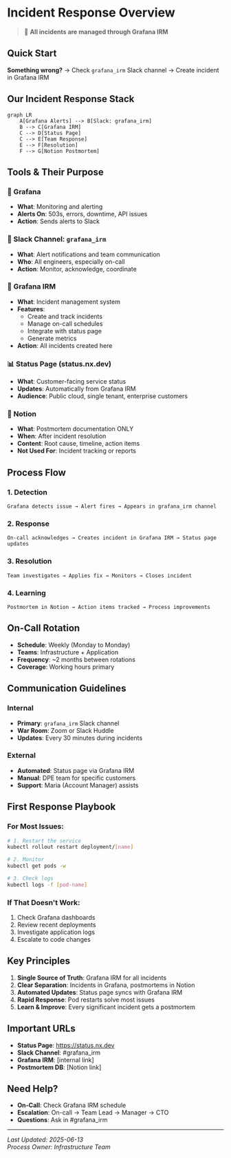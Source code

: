 # Incident Response Overview

> 🚨 **All incidents are managed through Grafana IRM**

## Quick Start

**Something wrong?** → Check `grafana_irm` Slack channel → Create incident in Grafana IRM

## Our Incident Response Stack

```mermaid
graph LR
    A[Grafana Alerts] --> B[Slack: grafana_irm]
    B --> C[Grafana IRM]
    C --> D[Status Page]
    C --> E[Team Response]
    E --> F[Resolution]
    F --> G[Notion Postmortem]
```

## Tools & Their Purpose

### 🔔 Grafana
- **What**: Monitoring and alerting
- **Alerts On**: 503s, errors, downtime, API issues
- **Action**: Sends alerts to Slack

### 💬 Slack Channel: `grafana_irm`
- **What**: Alert notifications and team communication
- **Who**: All engineers, especially on-call
- **Action**: Monitor, acknowledge, coordinate

### 🚨 Grafana IRM
- **What**: Incident management system
- **Features**: 
  - Create and track incidents
  - Manage on-call schedules
  - Integrate with status page
  - Generate metrics
- **Action**: All incidents created here

### 📊 Status Page (status.nx.dev)
- **What**: Customer-facing service status
- **Updates**: Automatically from Grafana IRM
- **Audience**: Public cloud, single tenant, enterprise customers

### 📝 Notion
- **What**: Postmortem documentation ONLY
- **When**: After incident resolution
- **Content**: Root cause, timeline, action items
- **Not Used For**: Incident tracking or reports

## Process Flow

### 1. Detection
```
Grafana detects issue → Alert fires → Appears in grafana_irm channel
```

### 2. Response
```
On-call acknowledges → Creates incident in Grafana IRM → Status page updates
```

### 3. Resolution
```
Team investigates → Applies fix → Monitors → Closes incident
```

### 4. Learning
```
Postmortem in Notion → Action items tracked → Process improvements
```

## On-Call Rotation

- **Schedule**: Weekly (Monday to Monday)
- **Teams**: Infrastructure + Application
- **Frequency**: ~2 months between rotations
- **Coverage**: Working hours primary

## Communication Guidelines

### Internal
- **Primary**: `grafana_irm` Slack channel
- **War Room**: Zoom or Slack Huddle
- **Updates**: Every 30 minutes during incidents

### External
- **Automated**: Status page via Grafana IRM
- **Manual**: DPE team for specific customers
- **Support**: Maria (Account Manager) assists

## First Response Playbook

### For Most Issues:
```bash
# 1. Restart the service
kubectl rollout restart deployment/[name]

# 2. Monitor
kubectl get pods -w

# 3. Check logs
kubectl logs -f [pod-name]
```

### If That Doesn't Work:
1. Check Grafana dashboards
2. Review recent deployments
3. Investigate application logs
4. Escalate to code changes

## Key Principles

1. **Single Source of Truth**: Grafana IRM for all incidents
2. **Clear Separation**: Incidents in Grafana, postmortems in Notion
3. **Automated Updates**: Status page syncs with Grafana IRM
4. **Rapid Response**: Pod restarts solve most issues
5. **Learn & Improve**: Every significant incident gets a postmortem

## Important URLs

- **Status Page**: https://status.nx.dev
- **Slack Channel**: #grafana_irm
- **Grafana IRM**: [internal link]
- **Postmortem DB**: [Notion link]

## Need Help?

- **On-Call**: Check Grafana IRM schedule
- **Escalation**: On-call → Team Lead → Manager → CTO
- **Questions**: Ask in #grafana_irm

---

*Last Updated: 2025-06-13*  
*Process Owner: Infrastructure Team*